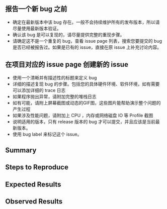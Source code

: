 ## 报告一个新 bug 之前
- 确定在最新版本中该 bug 存在。一般不会持续维护所有的发布版本，所以请尽量使用最新版本验证。
- 确认该 bug 是可以复现的，请尽量提供完整的重现步骤。
- 请确定这不是一个重复的 bug，查看 issue page 列表，搜索您要提交的 bug 是否已经被报告过。如果是已有的 issue，直接在原 issue 上补充讨论内容。

## 在项目对应的 issue page 创建新的 issue
- 使用一个清晰并有描述性的标题来定义 bug
- 详细的描述复现 bug 的步骤。包括您的具体硬件环境、软件环境，如有需要可以添加详细的 trace 日志
- 如果程序抛出异常，请附加完整的堆栈日志
- 如有可能，请附上屏幕截图或动态的GIF图，这些图片能帮助演示整个问题的产生过程
- 如果涉及性能问题，请附加上 CPU ，内存或网络磁盘 IO 等 Profile 截图
- 说明适用的版本，只有 release 版本的 bug 才可以提交，并且应该是当前最新版本。
- 使用 bug label 来标记这个 issue。

## Summary

## Steps to Reproduce

## Expected Results

## Observed Results
